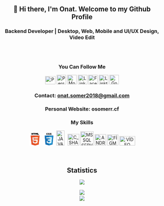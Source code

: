<div align="center">

## :wave: Hi there, I'm Onat. Welcome to my Github Profile
### Backend Developer | Desktop, Web, Mobile and UI/UX Design, Video Edit
</div>

<br>
<br>

<div align="center">

### You Can Follow Me
[<img height="26" width="33" src="https://cdn.discordapp.com/emojis/833150217242804285.png?size=96" title="Personal Twitter" />][twitter]
[<img height="30" width="30" src="https://cdn.discordapp.com/emojis/816305652242055188.png?size=96" title="Personal İnstagram" />][instagram]
[<img height="30" width="30" src="https://cdn.discordapp.com/emojis/816305652242055188.png?size=96" title="Mobil Destek İnstagram" />][instagram2]
[<img height="30" width="30" src="https://cdn.discordapp.com/emojis/922224305033601084.png?size=96" title="Linkedin" />][linkedn]
[<img height="30" width="30" src="https://cdn.discordapp.com/emojis/833074380698288128.png?size=96" title="Facebook" />][facebook]
[<img height="30" width="30" src="https://cdn.discordapp.com/emojis/895117089638060052.png?size=96" title="Linktree" />][linktree]
[<img height="30" width="30" src="https://cdn.discordapp.com/emojis/972590731413843998.png?size=96" title="Google Play Developer Page" />][googleplay]
</div>
<div align="center">
 
  ### Contact: onat.somer2018@gmail.com
  ### Personal Website: osomerr.cf
</div>


<div align="center">

### My Skills
<img src="https://raw.githubusercontent.com/github/explore/80688e429a7d4ef2fca1e82350fe8e3517d3494d/topics/html/html.png" width="40" height="40" title="HTML5">
<img src="https://raw.githubusercontent.com/github/explore/80688e429a7d4ef2fca1e82350fe8e3517d3494d/topics/css/css.png" width="40" height="40" title="CSS">
<img src="https://i.hizliresim.com/6zptjvo.png" width="26" height="48" style="margin-right:6px" title="JAVA">
<img src="https://i.hizliresim.com/e6xf8pu.png" width="37" height="37" title="C_SHARP">
<img src="https://i.hizliresim.com/nxgzesz.png" width="42" height="45" title="MSSQL SERVER">
<img src="https://i.hizliresim.com/bghszfl.png" width="36" height="36" title="ANDROİD">
<img src="https://profilinator.rishav.dev/skills-assets/figma-icon.svg" width="35" height="35" title="FİGMA">
<img src="https://i.hizliresim.com/9nk7q2d.png" width="50" height="30" title="VİDEO EDİT">
</div>



<br>
<br>



<div align="center">

## Statistics

![](https://komarev.com/ghpvc/?username=OnatSoft&color=blue)

  
  
<img src="https://github-readme-stats.vercel.app/api?username=OnatSoft&show_icons=true&theme=merko&title_color=49FF00&text_color=FFE227&icon_color=F8F8F8&bg_color=516fbc&locale=en&hide_border=true&include_all_commits=true">

<br>
<img src="https://github-readme-stats.vercel.app/api/top-langs/?username=OnatSoft&layout=compact&langs_count=10&theme=merko&locale=en&hide_border=true&bg_color=516fbc&title_color=49ff00&card_width=445&text_color=FFE227">
</div>










[twitter]:https://www.twitter.com/onatsoft
[instagram]:https://www.instagram.com/onat2016
[instagram2]:https://www.instagram.com/appdev_support
[linkedn]:https://www.linkedin.com/in/onatsoft
[facebook]:https://www.facebook.com/onat2016
[linktree]:https://linktr.ee/onatt2645
[googleplay]:https://play.google.com/store/apps/dev?id=8102833443910864978
